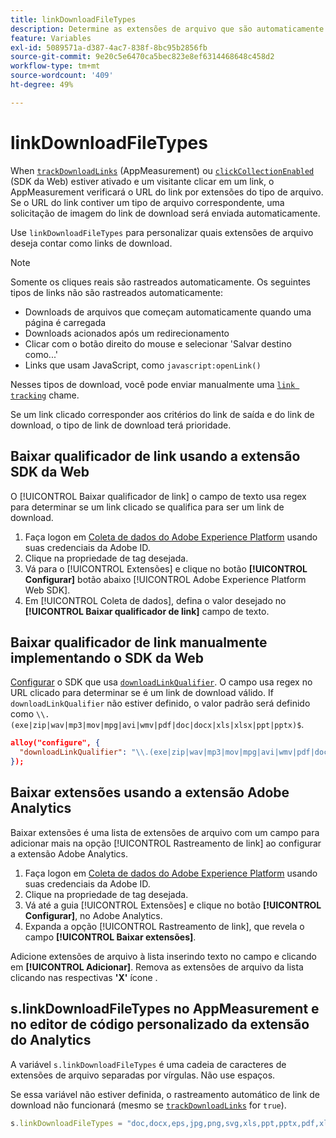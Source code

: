```yaml
---
title: linkDownloadFileTypes
description: Determine as extensões de arquivo que são automaticamente rastreadas como links de download.
feature: Variables
exl-id: 5089571a-d387-4ac7-838f-8bc95b2856fb
source-git-commit: 9e20c5e6470ca5bec823e8ef6314468648c458d2
workflow-type: tm+mt
source-wordcount: '409'
ht-degree: 49%

---
```


# linkDownloadFileTypes

When [`trackDownloadLinks`](trackdownloadlinks.md) (AppMeasurement) ou [`clickCollectionEnabled`](trackdownloadlinks.md) (SDK da Web) estiver ativado e um visitante clicar em um link, o AppMeasurement verificará o URL do link por extensões do tipo de arquivo. Se o URL do link contiver um tipo de arquivo correspondente, uma solicitação de imagem do link de download será enviada automaticamente.

Use `linkDownloadFileTypes` para personalizar quais extensões de arquivo deseja contar como links de download.

>[!NOTE]
>
>Somente os cliques reais são rastreados automaticamente. Os seguintes tipos de links não são rastreados automaticamente:
>
>* Downloads de arquivos que começam automaticamente quando uma página é carregada
>* Downloads acionados após um redirecionamento
>* Clicar com o botão direito do mouse e selecionar &#39;Salvar destino como...&#39;
>* Links que usam JavaScript, como `javascript:openLink()`
>
>Nesses tipos de download, você pode enviar manualmente uma [`link tracking`](../functions/tl-method.md) chame.

Se um link clicado corresponder aos critérios do link de saída e do link de download, o tipo de link de download terá prioridade.

## Baixar qualificador de link usando a extensão SDK da Web

O [!UICONTROL Baixar qualificador de link] o campo de texto usa regex para determinar se um link clicado se qualifica para ser um link de download.

1. Faça logon em [Coleta de dados do Adobe Experience Platform](https://experience.adobe.com/data-collection) usando suas credenciais da Adobe ID.
1. Clique na propriedade de tag desejada.
1. Vá para o [!UICONTROL Extensões] e clique no botão **[!UICONTROL Configurar]** botão abaixo [!UICONTROL Adobe Experience Platform Web SDK].
1. Em [!UICONTROL Coleta de dados], defina o valor desejado no **[!UICONTROL Baixar qualificador de link]** campo de texto.

## Baixar qualificador de link manualmente implementando o SDK da Web

[Configurar](https://experienceleague.adobe.com/docs/experience-platform/edge/fundamentals/configuring-the-sdk.html?lang=pt-BR) o SDK que usa [`downloadLinkQualifier`](https://experienceleague.adobe.com/docs/experience-platform/edge/data-collection/track-links.html#automaticLinkTracking). O campo usa regex no URL clicado para determinar se é um link de download válido. If `downloadLinkQualifier` não estiver definido, o valor padrão será definido como `\\.(exe|zip|wav|mp3|mov|mpg|avi|wmv|pdf|doc|docx|xls|xlsx|ppt|pptx)$`.

```json
alloy("configure", {
  "downloadLinkQualifier": "\\.(exe|zip|wav|mp3|mov|mpg|avi|wmv|pdf|doc|docx|xls|xlsx|ppt|pptx)$"
});
```

## Baixar extensões usando a extensão Adobe Analytics

Baixar extensões é uma lista de extensões de arquivo com um campo para adicionar mais na opção [!UICONTROL Rastreamento de link] ao configurar a extensão Adobe Analytics.

1. Faça logon em [Coleta de dados do Adobe Experience Platform](https://experience.adobe.com/data-collection) usando suas credenciais da Adobe ID.
2. Clique na propriedade de tag desejada.
3. Vá até a guia [!UICONTROL Extensões] e clique no botão **[!UICONTROL Configurar]**, no Adobe Analytics.
4. Expanda a opção [!UICONTROL Rastreamento de link], que revela o campo **[!UICONTROL Baixar extensões]**.

Adicione extensões de arquivo à lista inserindo texto no campo e clicando em **[!UICONTROL Adicionar]**. Remova as extensões de arquivo da lista clicando nas respectivas **&#39;X&#39;** ícone .

## s.linkDownloadFileTypes no AppMeasurement e no editor de código personalizado da extensão do Analytics

A variável `s.linkDownloadFileTypes` é uma cadeia de caracteres de extensões de arquivo separadas por vírgulas. Não use espaços.

Se essa variável não estiver definida, o rastreamento automático de link de download não funcionará (mesmo se [`trackDownloadLinks`](trackdownloadlinks.md) for `true`).

```js
s.linkDownloadFileTypes = "doc,docx,eps,jpg,png,svg,xls,ppt,pptx,pdf,xlsx,tab,csv,zip,txt,vsd,vxd,xml,js,css,rar,exe,wma,mov,avi,wmv,mp3,wav,m4v";
```
